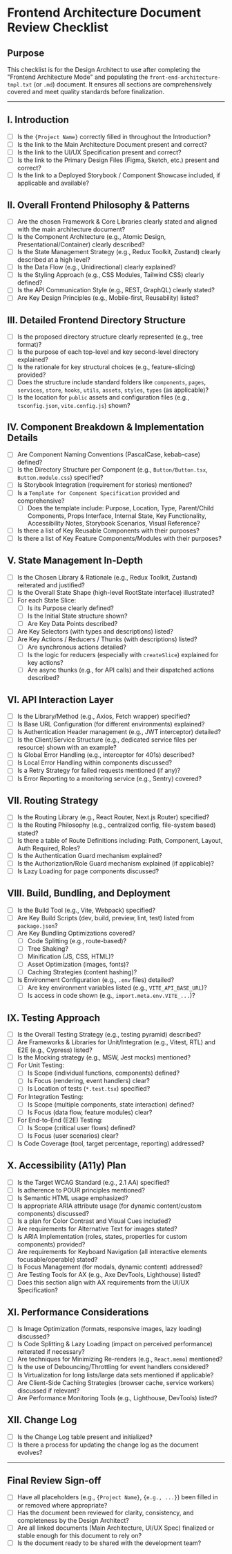 # Frontend Architecture Document Review Checklist

## Purpose
This checklist is for the Design Architect to use after completing the "Frontend Architecture Mode" and populating the `front-end-architecture-tmpl.txt` (or `.md`) document. It ensures all sections are comprehensively covered and meet quality standards before finalization.

---

## I. Introduction

- [ ] Is the `{Project Name}` correctly filled in throughout the Introduction?
- [ ] Is the link to the Main Architecture Document present and correct?
- [ ] Is the link to the UI/UX Specification present and correct?
- [ ] Is the link to the Primary Design Files (Figma, Sketch, etc.) present and correct?
- [ ] Is the link to a Deployed Storybook / Component Showcase included, if applicable and available?

## II. Overall Frontend Philosophy & Patterns

- [ ] Are the chosen Framework & Core Libraries clearly stated and aligned with the main architecture document?
- [ ] Is the Component Architecture (e.g., Atomic Design, Presentational/Container) clearly described?
- [ ] Is the State Management Strategy (e.g., Redux Toolkit, Zustand) clearly described at a high level?
- [ ] Is the Data Flow (e.g., Unidirectional) clearly explained?
- [ ] Is the Styling Approach (e.g., CSS Modules, Tailwind CSS) clearly defined?
- [ ] Is the API Communication Style (e.g., REST, GraphQL) clearly stated?
- [ ] Are Key Design Principles (e.g., Mobile-first, Reusability) listed?

## III. Detailed Frontend Directory Structure

- [ ] Is the proposed directory structure clearly represented (e.g., tree format)?
- [ ] Is the purpose of each top-level and key second-level directory explained?
- [ ] Is the rationale for key structural choices (e.g., feature-slicing) provided?
- [ ] Does the structure include standard folders like `components`, `pages`, `services`, `store`, `hooks`, `utils`, `assets`, `styles`, `types` (as applicable)?
- [ ] Is the location for `public` assets and configuration files (e.g., `tsconfig.json`, `vite.config.js`) shown?

## IV. Component Breakdown & Implementation Details

- [ ] Are Component Naming Conventions (PascalCase, kebab-case) defined?
- [ ] Is the Directory Structure per Component (e.g., `Button/Button.tsx`, `Button.module.css`) specified?
- [ ] Is Storybook Integration (requirement for stories) mentioned?
- [ ] Is a `Template for Component Specification` provided and comprehensive?
  - [ ] Does the template include: Purpose, Location, Type, Parent/Child Components, Props Interface, Internal State, Key Functionality, Accessibility Notes, Storybook Scenarios, Visual Reference?
- [ ] Is there a list of Key Reusable Components with their purposes?
- [ ] Is there a list of Key Feature Components/Modules with their purposes?

## V. State Management In-Depth

- [ ] Is the Chosen Library & Rationale (e.g., Redux Toolkit, Zustand) reiterated and justified?
- [ ] Is the Overall State Shape (high-level RootState interface) illustrated?
- [ ] For each State Slice:
  - [ ] Is its Purpose clearly defined?
  - [ ] Is the Initial State structure shown?
  - [ ] Are Key Data Points described?
- [ ] Are Key Selectors (with types and descriptions) listed?
- [ ] Are Key Actions / Reducers / Thunks (with descriptions) listed?
  - [ ] Are synchronous actions detailed?
  - [ ] Is the logic for reducers (especially with `createSlice`) explained for key actions?
  - [ ] Are async thunks (e.g., for API calls) and their dispatched actions described?

## VI. API Interaction Layer

- [ ] Is the Library/Method (e.g., Axios, Fetch wrapper) specified?
- [ ] Is Base URL Configuration (for different environments) explained?
- [ ] Is Authentication Header management (e.g., JWT interceptor) detailed?
- [ ] Is the Client/Service Structure (e.g., dedicated service files per resource) shown with an example?
- [ ] Is Global Error Handling (e.g., interceptor for 401s) described?
- [ ] Is Local Error Handling within components discussed?
- [ ] Is a Retry Strategy for failed requests mentioned (if any)?
- [ ] Is Error Reporting to a monitoring service (e.g., Sentry) covered?

## VII. Routing Strategy

- [ ] Is the Routing Library (e.g., React Router, Next.js Router) specified?
- [ ] Is the Routing Philosophy (e.g., centralized config, file-system based) stated?
- [ ] Is there a table of Route Definitions including: Path, Component, Layout, Auth Required, Roles?
- [ ] Is the Authentication Guard mechanism explained?
- [ ] Is the Authorization/Role Guard mechanism explained (if applicable)?
- [ ] Is Lazy Loading for page components discussed?

## VIII. Build, Bundling, and Deployment

- [ ] Is the Build Tool (e.g., Vite, Webpack) specified?
- [ ] Are Key Build Scripts (dev, build, preview, lint, test) listed from `package.json`?
- [ ] Are Key Bundling Optimizations covered?
  - [ ] Code Splitting (e.g., route-based)?
  - [ ] Tree Shaking?
  - [ ] Minification (JS, CSS, HTML)?
  - [ ] Asset Optimization (images, fonts)?
  - [ ] Caching Strategies (content hashing)?
- [ ] Is Environment Configuration (e.g., `.env` files) detailed?
  - [ ] Are key environment variables listed (e.g., `VITE_API_BASE_URL`)?
  - [ ] Is access in code shown (e.g., `import.meta.env.VITE_...`)?

## IX. Testing Approach

- [ ] Is the Overall Testing Strategy (e.g., testing pyramid) described?
- [ ] Are Frameworks & Libraries for Unit/Integration (e.g., Vitest, RTL) and E2E (e.g., Cypress) listed?
- [ ] Is the Mocking strategy (e.g., MSW, Jest mocks) mentioned?
- [ ] For Unit Testing:
  - [ ] Is Scope (individual functions, components) defined?
  - [ ] Is Focus (rendering, event handlers) clear?
  - [ ] Is Location of tests (`*.test.tsx`) specified?
- [ ] For Integration Testing:
  - [ ] Is Scope (multiple components, state interaction) defined?
  - [ ] Is Focus (data flow, feature modules) clear?
- [ ] For End-to-End (E2E) Testing:
  - [ ] Is Scope (critical user flows) defined?
  - [ ] Is Focus (user scenarios) clear?
- [ ] Is Code Coverage (tool, target percentage, reporting) addressed?

## X. Accessibility (A11y) Plan

- [ ] Is the Target WCAG Standard (e.g., 2.1 AA) specified?
- [ ] Is adherence to POUR principles mentioned?
- [ ] Is Semantic HTML usage emphasized?
- [ ] Is appropriate ARIA attribute usage (for dynamic content/custom components) discussed?
- [ ] Is a plan for Color Contrast and Visual Cues included?
- [ ] Are requirements for Alternative Text for images stated?
- [ ] Is ARIA Implementation (roles, states, properties for custom components) provided?
- [ ] Are requirements for Keyboard Navigation (all interactive elements focusable/operable) stated?
- [ ] Is Focus Management (for modals, dynamic content) addressed?
- [ ] Are Testing Tools for AX (e.g., Axe DevTools, Lighthouse) listed?
- [ ] Does this section align with AX requirements from the UI/UX Specification?

## XI. Performance Considerations

- [ ] Is Image Optimization (formats, responsive images, lazy loading) discussed?
- [ ] Is Code Splitting & Lazy Loading (impact on perceived performance) reiterated if necessary?
- [ ] Are techniques for Minimizing Re-renders (e.g., `React.memo`) mentioned?
- [ ] Is the use of Debouncing/Throttling for event handlers considered?
- [ ] Is Virtualization for long lists/large data sets mentioned if applicable?
- [ ] Are Client-Side Caching Strategies (browser cache, service workers) discussed if relevant?
- [ ] Are Performance Monitoring Tools (e.g., Lighthouse, DevTools) listed?

## XII. Change Log

- [ ] Is the Change Log table present and initialized?
- [ ] Is there a process for updating the change log as the document evolves?

---

## Final Review Sign-off

- [ ] Have all placeholders (e.g., `{Project Name}`, `{e.g., ...}`) been filled in or removed where appropriate?
- [ ] Has the document been reviewed for clarity, consistency, and completeness by the Design Architect?
- [ ] Are all linked documents (Main Architecture, UI/UX Spec) finalized or stable enough for this document to rely on?
- [ ] Is the document ready to be shared with the development team? 